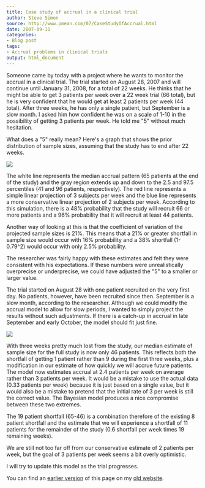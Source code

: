 ```yaml
---
title: Case study of accrual in a clinical trial
author: Steve Simon
source: http://www.pmean.com/07/CaseStudyOfAccrual.html
date: 2007-09-11
categories:
- Blog post
tags:
- Accrual problems in clinical trials
output: html_document
---
```


Someone came by today with a project where he wants to monitor the accrual in a clinical trial. The trial started on August 28, 2007 and will continue until January 31, 2008, for a total of 22 weeks. He thinks that he might be able to get 3 patients per week over a 22 week trial (66 total), but he is very confident that he would get at least 2 patients per week (44 total). After three weeks, he has only a single patient, but September is a slow month. I asked him how confident he was on a scale of 1-10 in the possibility of getting 3 patients per week. He told me "5" without much hesitation.

<!---More--->

What does a "5" really mean? Here's a graph that shows the prior distribution of sample sizes, assuming that the study has to end after 22 weeks.

![](http://www.pmean.com/new-images/07/CaseStudyOfAccrual01.gif)

The white line represents the median accrual pattern (65 patients at the end of the study) and the gray region extends up and down to the 2.5 and 97.5 percentiles (41 and 96 patients, respectively). The red line represents a simple linear projection of 3 subjects per week and the blue line represents a more conservative linear projection of 2 subjects per week. According to this simulation, there is a 48% probability that the study will recruit 66 or more patients and a 96% probability that it will recruit at least 44 patients.

Another way of looking at this is that the coefficient of variation of the projected sample sizes is 21%. This means that a 21% or greater shortfall in sample size would occur with 16% probability and a 38% shortfall (1-0.79^2) would occur with only 2.5% probability.

The researcher was fairly happy with these estimates and felt they were consistent with his expectations. If these numbers were unrealistically overprecise or underprecise, we could have adjusted the "5" to a smaller or larger value.

The trial started on August 28 with one patient recruited on the very first day. No patients, however, have been recruited since then. September is a slow month, according to the researcher. Although we could modify the accrual model to allow for slow periods, I wanted to simply project the results without such adjustments. If there is a catch-up in accrual in late September and early October, the model should fit just fine.

![](http://www.pmean.com/new-images/07/CaseStudyOfAccrual02.gif)

With three weeks pretty much lost from the study, our median estimate of sample size for the full study is now only 46 patients. This reflects both the shortfall of getting 1 patient rather than 9 during the first three weeks, plus a modification in our estimate of how quickly we will accrue future patients. The model now estimates accrual at 2.4 patients per week on average rather than 3 patients per week. It would be a mistake to use the actual data (0.33 patients per week) because it is just based on a single value, but it would also be a mistake to pretend that the initial rate of 3 per week is still the correct value. The Bayesian model produces a nice compromise between these two extremes.

The 19 patient shortfall (65-46) is a combination therefore of the existing 8 patient shortfall and the estimate that we will experience a shortfall of 11 patients for the remainder of the study (0.6 shortfall per week times 19 remaining weeks).

We are still not too far off from our conservative estimate of 2 patients per week, but the goal of 3 patients per week seems a bit overly optimistic.

I will try to update this model as the trial progresses.

You can find an [earlier version][sim1] of this page on my [old website][sim2].

[sim1]: http://www.pmean.com/07/CaseStudyOfAccrual.html
[sim2]: http://www.pmean.com